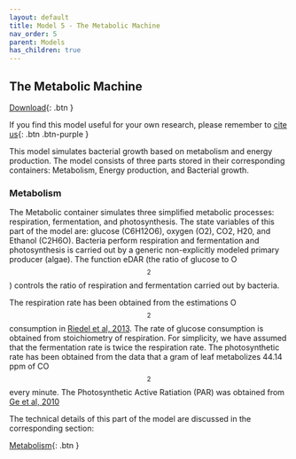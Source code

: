 ```yaml
---
layout: default
title: Model 5 - The Metabolic Machine
nav_order: 5
parent: Models
has_children: true
---
```


## The Metabolic Machine

[Download](https://github.com/SergioCoboLopez/Workshop_ESA/blob/main/GoldSim_Models/Model5_Metabolic_Machine.gsm){: .btn }


If you find this model useful for your own research, please remember to [cite us](https://github.com/SergioCoboLopez/Workshop_ESA/blob/main/CITATION.cff){: .btn .btn-purple }

This model simulates bacterial growth based on metabolism and energy production. The model consists of three parts stored in their corresponding containers: Metabolism, Energy production, and Bacterial growth.

### Metabolism

The Metabolic container simulates three simplified metabolic processes: respiration, fermentation, and photosynthesis. The state variables of this part of the model are: glucose
 (C6H12O6), oxygen (O2), CO2, H20, and Ethanol (C2H6O). 
Bacteria perform respiration and fermentation and photosynthesis is carried out by a generic non-explicitly modeled primary producer (algae). The function eDAR (the ratio of glucose to O$$_2$$) controls the ratio of respiration and fermentation
carried out by bacteria.

The respiration rate has been obtained from the estimations O$$_2$$ consumption in [Riedel et al, 2013](https://doi.org/10.1128/AEM.00756-13). The rate of glucose consumption is obtained from stoichiometry of respiration. For simplicity,
we have assumed that the fermentation rate is twice the respiration rate.
The photosynthetic rate has been obtained from the data that a gram of leaf metabolizes 44.14 ppm of CO$$_2$$ every minute. The Photosynthetic Active Ratiation (PAR) was obtained from [Ge et al, 2010](https://doi.org/10.1007/s00704-010-0368-6)


The technical details of this part of the model are discussed in the corresponding section: 

[Metabolism](https://sergiocobolopez.github.io/Workshop_ESA/GoldSim_Models/Model_5%20-%20Metabolism.html){: .btn }

